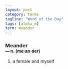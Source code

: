 ```yaml
---
layout: post
category: terms
tagline: "Word of the Day"
tags: [alpha_m]
term: meander
---
```


<h3>Meander<br/> <small>&mdash; n. (me<span>&middot;</span>an<span>&middot;</span>der)</small></h3>
<p><ol>
<li>a female and myself</li>
</ol></p>
